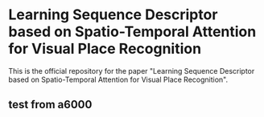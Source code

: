 # Learning Sequence Descriptor based on Spatio-Temporal Attention for Visual Place Recognition
This is the official repository for the paper "Learning Sequence Descriptor based on Spatio-Temporal Attention for Visual Place Recognition".

## test from a6000